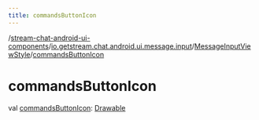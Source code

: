 ```yaml
---
title: commandsButtonIcon
---
```

/[stream-chat-android-ui-components](../../index.md)/[io.getstream.chat.android.ui.message.input](../index.md)/[MessageInputViewStyle](index.md)/[commandsButtonIcon](commandsButtonIcon.md)  
  
  
  
# commandsButtonIcon  
val [commandsButtonIcon](commandsButtonIcon.md): [Drawable](https://developer.android.com/reference/kotlin/android/graphics/drawable/Drawable.html)
